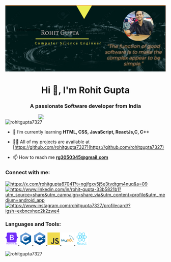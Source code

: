 ![logo](https://github.com/rohitgupta7327/rohitgupta7327/blob/main/Git%20Hub%20Banner.png)
<h1 align="center">Hi 👋, I'm Rohit Gupta</h1>
<h3 align="center">A passionate Software developer from India</h3>

<img align="right" width="400" src="https://media2.giphy.com/media/v1.Y2lkPTc5MGI3NjExOXNlaTB1czMyeXU3OXNraHczaG9yNnlsbmswdTVkN3NtMnJ6cDF4eiZlcD12MV9pbnRlcm5hbF9naWZfYnlfaWQmY3Q9Zw/78XCFBGOlS6keY1Bil/giphy.webp">




<p align="left"> <img src="https://komarev.com/ghpvc/?username=rohitgupta7327&label=Profile%20views&color=0e75b6&style=flat" alt="rohitgupta7327" /> </p>

- 🌱 I’m currently learning **HTML, CSS, JavaScript, ReactJs,C, C++**

- 👨‍💻 All of my projects are available at [https://github.com/rohitgupta7327](https://github.com/rohitgupta7327)

- 📫 How to reach me **rg3050345@gmail.com**

<h3 align="left">Connect with me:</h3>
<p align="left">
<a href="https://twitter.com/https://x.com/rohitgupta67041?t=ngjfgxv5j5e3tvdtgm4nuq&s=09" target="blank"><img align="center" src="https://raw.githubusercontent.com/rahuldkjain/github-profile-readme-generator/master/src/images/icons/Social/twitter.svg" alt="https://x.com/rohitgupta67041?t=ngjfgxv5j5e3tvdtgm4nuq&s=09" height="30" width="40" /></a>
<a href="https://linkedin.com/in/https://www.linkedin.com/in/rohit-gupta-33b5821b1?utm_source=share&utm_campaign=share_via&utm_content=profile&utm_medium=android_app" target="blank"><img align="center" src="https://raw.githubusercontent.com/rahuldkjain/github-profile-readme-generator/master/src/images/icons/Social/linked-in-alt.svg" alt="https://www.linkedin.com/in/rohit-gupta-33b5821b1?utm_source=share&utm_campaign=share_via&utm_content=profile&utm_medium=android_app" height="30" width="40" /></a>
<a href="https://instagram.com/https://www.instagram.com/rohitgupta7327/profilecard/?igsh=exbncxhqc2k2zwe4" target="blank"><img align="center" src="https://raw.githubusercontent.com/rahuldkjain/github-profile-readme-generator/master/src/images/icons/Social/instagram.svg" alt="https://www.instagram.com/rohitgupta7327/profilecard/?igsh=exbncxhqc2k2zwe4" height="30" width="40" /></a>
</p>

<h3 align="left">Languages and Tools:</h3>
<p align="left"> <a href="https://getbootstrap.com" target="_blank" rel="noreferrer"> <img src="https://raw.githubusercontent.com/devicons/devicon/master/icons/bootstrap/bootstrap-plain-wordmark.svg" alt="bootstrap" width="40" height="40"/> </a> <a href="https://www.cprogramming.com/" target="_blank" rel="noreferrer"> <img src="https://raw.githubusercontent.com/devicons/devicon/master/icons/c/c-original.svg" alt="c" width="40" height="40"/> </a> <a href="https://www.w3schools.com/cpp/" target="_blank" rel="noreferrer"> <img src="https://raw.githubusercontent.com/devicons/devicon/master/icons/cplusplus/cplusplus-original.svg" alt="cplusplus" width="40" height="40"/> </a> <a href="https://developer.mozilla.org/en-US/docs/Web/JavaScript" target="_blank" rel="noreferrer"> <img src="https://raw.githubusercontent.com/devicons/devicon/master/icons/javascript/javascript-original.svg" alt="javascript" width="40" height="40"/> </a> <a href="https://www.mysql.com/" target="_blank" rel="noreferrer"> <img src="https://raw.githubusercontent.com/devicons/devicon/master/icons/mysql/mysql-original-wordmark.svg" alt="mysql" width="40" height="40"/> </a> <a href="https://reactjs.org/" target="_blank" rel="noreferrer"> <img src="https://raw.githubusercontent.com/devicons/devicon/master/icons/react/react-original-wordmark.svg" alt="react" width="40" height="40"/> </a> </p>

<p><img align="center" src="https://github-readme-stats.vercel.app/api/top-langs?username=rohitgupta7327&show_icons=true&locale=en&layout=compact" alt="rohitgupta7327" /></p>
